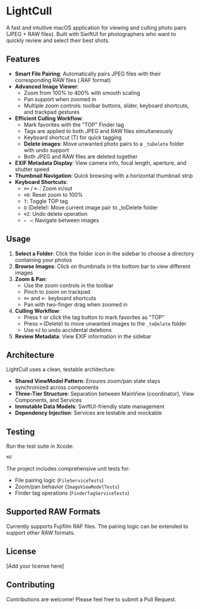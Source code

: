 # LightCull

A fast and intuitive macOS application for viewing and culling photo pairs (JPEG + RAW files). Built with SwiftUI for photographers who want to quickly review and select their best shots.

## Features

- **Smart File Pairing**: Automatically pairs JPEG files with their corresponding RAW files (.RAF format)
- **Advanced Image Viewer**:
  - Zoom from 100% to 400% with smooth scaling
  - Pan support when zoomed in
  - Multiple zoom controls: toolbar buttons, slider, keyboard shortcuts, and trackpad gestures
- **Efficient Culling Workflow**:
  - Mark favorites with the "TOP" Finder tag
  - Tags are applied to both JPEG and RAW files simultaneously
  - Keyboard shortcut (T) for quick tagging
  - **Delete images**: Move unwanted photo pairs to a `_toDelete` folder with undo support
  - Both JPEG and RAW files are deleted together
- **EXIF Metadata Display**: View camera info, focal length, aperture, and shutter speed
- **Thumbnail Navigation**: Quick browsing with a horizontal thumbnail strip
- **Keyboard Shortcuts**:
  - `⌘+` / `⌘-`: Zoom in/out
  - `⌘0`: Reset zoom to 100%
  - `T`: Toggle TOP tag
  - `D` (Delete): Move current image pair to _toDelete folder
  - `⌘Z`: Undo delete operation
  - `← →`: Navigate between images

## Usage

1. **Select a Folder**: Click the folder icon in the sidebar to choose a directory containing your photos
2. **Browse Images**: Click on thumbnails in the bottom bar to view different images
3. **Zoom & Pan**:
   - Use the zoom controls in the toolbar
   - Pinch to zoom on trackpad
   - `⌘+` and `⌘-` keyboard shortcuts
   - Pan with two-finger drag when zoomed in
4. **Culling Workflow**:
   - Press `T` or click the tag button to mark favorites as "TOP"
   - Press `⌫` (Delete) to move unwanted images to the `_toDelete` folder
   - Use `⌘Z` to undo accidental deletions
5. **Review Metadata**: View EXIF information in the sidebar

## Architecture

LightCull uses a clean, testable architecture:

- **Shared ViewModel Pattern**: Ensures zoom/pan state stays synchronized across components
- **Three-Tier Structure**: Separation between MainView (coordinator), View Components, and Services
- **Immutable Data Models**: SwiftUI-friendly state management
- **Dependency Injection**: Services are testable and mockable

## Testing

Run the test suite in Xcode:
```bash
⌘U
```

The project includes comprehensive unit tests for:
- File pairing logic (`FileServiceTests`)
- Zoom/pan behavior (`ImageViewModelTests`)
- Finder tag operations (`FinderTagServiceTests`)

## Supported RAW Formats

Currently supports Fujifilm RAF files. The pairing logic can be extended to support other RAW formats.

## License

[Add your license here]

## Contributing

Contributions are welcome! Please feel free to submit a Pull Request.
